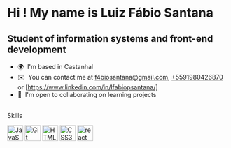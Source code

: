 Hi ! My name is Luiz Fábio Santana
==========================================================================================================================================

Student of information systems and front-end development
--------------------------------------------------------

*   🌍  I'm based in Castanhal
*   ✉️  You can contact me at [f4biosantana@gmail.com](mailto:f4biosantana@gmail.com), [+5591980426870](tel:+5591980426870) or [https://www.linkedin.com/in/lfabiopsantana/]
*   🤝  I'm open to collaborating on learning projects
<br/>
Skills
<br/>
<p align="left">
<a href="https://developer.mozilla.org/en-US/docs/Web/JavaScript" target="_blank" rel="noreferrer"><img src="https://raw.githubusercontent.com/danielcranney/readme-generator/main/public/icons/skills/javascript-colored.svg" width="36" height="36" alt="JavaScript" /></a>
<a href="https://git-scm.com/" target="_blank" rel="noreferrer"><img src="https://raw.githubusercontent.com/danielcranney/readme-generator/main/public/icons/skills/git-colored.svg" width="36" height="36" alt="Git" /></a>
<a href="https://developer.mozilla.org/en-US/docs/Glossary/HTML5" target="_blank" rel="noreferrer"><img src="https://raw.githubusercontent.com/danielcranney/readme-generator/main/public/icons/skills/html5-colored.svg" width="36" height="36" alt="HTML5" /></a>
<a href="https://www.w3.org/TR/CSS/#css" target="_blank" rel="noreferrer"><img src="https://raw.githubusercontent.com/danielcranney/readme-generator/main/public/icons/skills/css3-colored.svg" width="36" height="36" alt="CSS3" /></a>
<a href="https://react.dev/"> <img src="https://cdn.jsdelivr.net/gh/devicons/devicon/icons/react/react-original.svg" width="36" height="36" alt="react"/></a>
          
</p>
                                  
